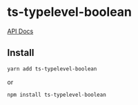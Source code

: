 # ts-typelevel-boolean

[API Docs](https://no-day.github.io/ts-typelevel-boolean/modules/index.ts.html)

## Install

```bash
yarn add ts-typelevel-boolean
```

or

```bash
npm install ts-typelevel-boolean
```
